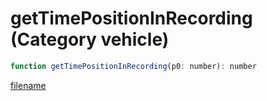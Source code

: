# getTimePositionInRecording (Category vehicle)

```js
function getTimePositionInRecording(p0: number): number
```

[filename](getTimePositionInRecording_m.md ':include')